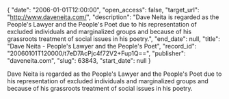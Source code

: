 {
  "date": "2006-01-01T12:00:00", 
  "open_access": false, 
  "target_url": "http://www.daveneita.com/", 
  "description": "Dave Neita is regarded as the People's Lawyer and the People's Poet due to his representation of excluded individuals and marginalized groups and because of his grassroots treatment of social issues in his poetry.", 
  "end_date": null, 
  "title": "Dave Neita - People's Lawyer and the People's Poet", 
  "record_id": "20060101T120000/t7eD7AcPjc4f72V2+Fup1Q==", 
  "publisher": "daveneita.com", 
  "slug": 63843, 
  "start_date": null
}

Dave Neita is regarded as the People's Lawyer and the People's Poet due to his representation of excluded individuals and marginalized groups and because of his grassroots treatment of social issues in his poetry.